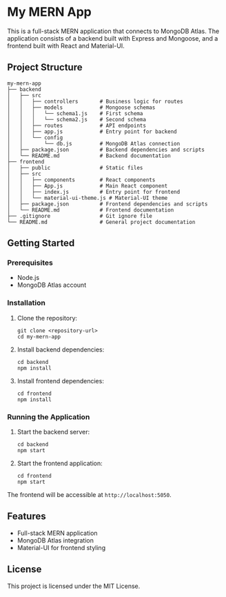 # My MERN App

This is a full-stack MERN application that connects to MongoDB Atlas. The application consists of a backend built with Express and Mongoose, and a frontend built with React and Material-UI.

## Project Structure

```
my-mern-app
├── backend
│   ├── src
│   │   ├── controllers       # Business logic for routes
│   │   ├── models            # Mongoose schemas
│   │   │   └── schema1.js    # First schema
│   │   │   └── schema2.js    # Second schema
│   │   ├── routes            # API endpoints
│   │   ├── app.js            # Entry point for backend
│   │   └── config
│   │       └── db.js         # MongoDB Atlas connection
│   ├── package.json          # Backend dependencies and scripts
│   └── README.md             # Backend documentation
├── frontend
│   ├── public                # Static files
│   ├── src
│   │   ├── components        # React components
│   │   ├── App.js            # Main React component
│   │   ├── index.js          # Entry point for frontend
│   │   └── material-ui-theme.js # Material-UI theme
│   ├── package.json          # Frontend dependencies and scripts
│   └── README.md             # Frontend documentation
├── .gitignore                # Git ignore file
└── README.md                 # General project documentation
```

## Getting Started

### Prerequisites

- Node.js
- MongoDB Atlas account

### Installation

1. Clone the repository:
   ```
   git clone <repository-url>
   cd my-mern-app
   ```

2. Install backend dependencies:
   ```
   cd backend
   npm install
   ```

3. Install frontend dependencies:
   ```
   cd frontend
   npm install
   ```

### Running the Application

1. Start the backend server:
   ```
   cd backend
   npm start
   ```

2. Start the frontend application:
   ```
   cd frontend
   npm start
   ```

The frontend will be accessible at `http://localhost:5050`.

## Features

- Full-stack MERN application
- MongoDB Atlas integration
- Material-UI for frontend styling

## License

This project is licensed under the MIT License.